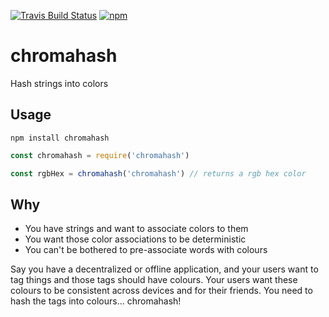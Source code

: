 [![Travis Build Status](https://travis-ci.org/jonotron/chromahash.svg?branch=master)](https://travis-ci.org/jonotron/chromahash)
[![npm](https://img.shields.io/npm/v/chromahash.svg)](https://npmjs.org/package/chromahash)

# chromahash

Hash strings into colors

## Usage

    npm install chromahash

```javascript
const chromahash = require('chromahash')

const rgbHex = chromahash('chromahash') // returns a rgb hex color
```

## Why

* You have strings and want to associate colors to them
* You want those color associations to be deterministic
* You can't be bothered to pre-associate words with colours

Say you have a decentralized or offline application, and your users want to tag
things and those tags should have colours. Your users want these colours to
be consistent across devices and for their friends. You need to hash the tags
into colours... chromahash!
